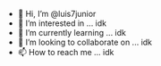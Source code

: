 - 👋 Hi, I’m @luis7junior
- 👀 I’m interested in ... idk  
- 🌱 I’m currently learning ... idk
- 💞️ I’m looking to collaborate on ... idk
- 📫 How to reach me ... idk

<!---
luis7junior/luis7junior is a ✨ special ✨ repository because its `README.md` (this file) appears on your GitHub profile.
You can click the Preview link to take a look at your changes.
--->
